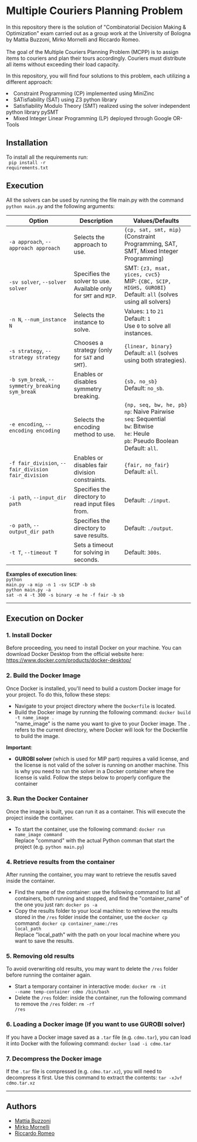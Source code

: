 # Multiple Couriers Planning Problem
In this repository there is the solution of "Combinatorial Decision Making & Optimization" exam carried out as a group work at the University of Bologna by Mattia Buzzoni, Mirko Mornelli and Riccardo Romeo.
<br><br>
The goal of the Multiple Couriers Planning Problem (MCPP) is to assign items to couriers and plan their tours accordingly. Couriers must distribute all items without exceeding their load capacity.

In this repository, you will find four solutions to this problem, each utilizing a different approach:
<li> Constraint Programming (CP) implemented using MiniZinc
<li> SATisfiability (SAT) using Z3 python library
<li> Satisfiability Modulo Theory (SMT) realized using the solver independent python library pySMT
<li> Mixed Integer Linear Programming (LP) deployed through Google OR-Tools

## Installation
To install all the requirements run: <br>
<code> pip install -r requirements.txt </code>

## Execution
All the solvers can be used by running the file main.py with the command <code>python main.py</code> and the following arguments:

| **Option**               | **Description**                                                                                                                                                         | **Values/Defaults**                                                                                                         |
|---------------------------|-------------------------------------------------------------------------------------------------------------------------------------------------------------------------|----------------------------------------------------------------------------------------------------------------------------|
| `-a approach`, `--approach approach` | Selects the approach to use.                                                                                                                              | `{cp, sat, smt, mip}` (Constraint Programming, SAT, SMT, Mixed Integer Programming)                                         |
| `-sv solver`, `--solver solver`      | Specifies the solver to use. Available only for `SMT` and `MIP`.                                                                                            | SMT: `{z3, msat, yices, cvc5}` <br> MIP: `{CBC, SCIP, HIGHS, GUROBI}` <br> Default: `all` (solves using all solvers)         |
| `-n N`, `--num_instance N`           | Selects the instance to solve.                                                                                                                            | Values: `1` to `21` <br> Default: `1` <br> Use `0` to solve all instances.                                                 |
| `-s strategy`, `--strategy strategy` | Chooses a strategy (only for `SAT` and `SMT`).                                                                                                             | `{linear, binary}` <br> Default: `all` (solves using both strategies).                                                     |
| `-b sym_break`, `--symmetry_breaking sym_break` | Enables or disables symmetry breaking.                                                                                                            | `{sb, no_sb}` <br> Default: `no_sb`.                                                                                       |
| `-e encoding`, `--encoding encoding` | Selects the encoding method to use.                                                                                                                        | `{np, seq, bw, he, pb}` <br> `np`: Naive Pairwise <br> `seq`: Sequential <br> `bw`: Bitwise <br> `he`: Heule <br> `pb`: Pseudo Boolean <br> Default: `all`. |
| `-f fair_division`, `--fair_division fair_division` | Enables or disables fair division constraints.                                                                                                     | `{fair, no_fair}` <br> Default: `all`.                                                                                     |
| `-i path`, `--input_dir path`        | Specifies the directory to read input files from.                                                                                                           | Default: `./input`.                                                                                                        |
| `-o path`, `--output_dir path`       | Specifies the directory to save results.                                                                                                                    | Default: `./output`.                                                                                                       |
| `-t T`, `--timeout T`                | Sets a timeout for solving in seconds.                                                                                                                     | Default: `300s`.                                                                                                           |

**Examples of execution lines**:<br>
<code>python main.py -a mip -n 1 -sv SCIP -b sb</code> <br>
<code>python main.py -a sat -n 4 -t 300 -s binary -e he -f fair -b sb</code>

---
## Execution on Docker

### 1. Install Docker
Before proceeding, you need to install Docker on your machine. You can download Docker Desktop from the official website here: https://www.docker.com/products/docker-desktop/ <br>

### 2. Build the Docker Image
Once Docker is installed, you'll need to build a custom Docker image for your project. To do this, follow these steps:
- Navigate to your project directory where the <code>Dockerfile</code> is located.
- Build the Docker image by running the following command: <code>docker build -t name_image .</code> <br>
"name_image" is the name you want to give to your Docker image. The <code>.</code> refers to the current directory, where Docker will look for the Dockerfile to build the image.

**Important**: <br>
- **GUROBI solver** (which is used for MIP part) requires a valid license, and the license is not valid of the solver is running on another machine. This is why you need to run the solver in a Docker container where the license is valid. Follow the steps below to properly configure the container<br>

### 3. Run the Docker Container
Once the image is built, you can run it as a container. This will execute the project inside the container.
- To start the container, use the following command: <code>docker run name_image command</code> <br>
Replace "command" with the actual Python comman that start the project (e.g. <code>python main.py</code>)

### 4. Retrieve results from the container
After running the container, you may want to retrieve the resutls saved inside the container. 
- Find the name of the container: use the following command to list all containers, both running and stopped, and find the "container_name" of the one you just ran: <code>docker ps -a</code> <br>
- Copy the results folder to your local machine: to retrieve the results stored in the <code>/res</code> folder inside the container, use the <code>docker cp</code> command: <code>docker cp container_name:/res local_path</code> <br>
Replace "local_path" with the path on your local machine where you want to save the results.

### 5. Removing old results
To avoid overwriting old results, you may want to delete the <code>/res</code> folder before running the container again.
- Start a temporary container in interactive mode: <code>docker rm -it --name temp-container cdmo /bin/bash</code> <br>
- Delete the <code>/res</code> folder: inside the container, run the following command to remove the <code>/res</code> folder: <code>rm -rf /res</code> <br>

### 6. Loading a Docker image (If you want to use GUROBI solver)
If you have a Docker image saved as a <code>.tar</code> file (e.g. <code>cdmo.tar</code>), you can load it into Docker with the following command: <code>docker load -i cdmo.tar</code>


### 7. Decompress the Docker image
If the <code>.tar</code> file is compressed (e.g. <code>cdmo.tar.xz</code>), you will need to decompress it first. Use this command to extract the contents: <code>tar -xJvf cdmo.tar.xz</code>

---
## Authors
  - [Mattia Buzzoni](https://github.com/mattibuzzo13) 
  - [Mirko Mornelli](https://github.com/mirkomornelli)
  - [Riccardo Romeo](https://github.com/RiccardoRomeo01) 
